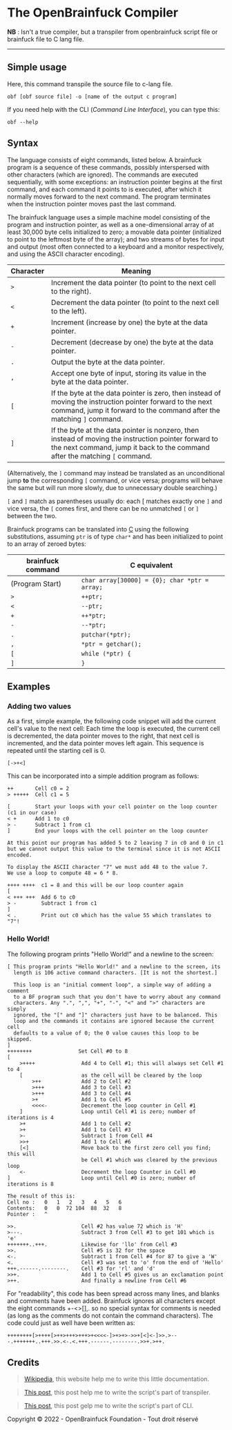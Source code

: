 # The OpenBrainfuck Compiler

**NB** : Isn't a true compiler, but a transpiler from openbrainfuck script file or brainfuck file to C lang file.

---

## Simple usage

Here, this command transpile the source file to c-lang file.
```
obf [obf source file] -o [name of the output c program]
```

If you need help with the CLI (*Command Line Interface*), you can type this:
```
obf --help
```

## Syntax

The language consists of eight commands, listed below. A brainfuck program is a sequence of these commands, possibly interspersed with other characters (which are ignored). The commands are executed sequentially, with some exceptions: an instruction pointer begins at the first command, and each command it points to is executed, after which it normally moves forward to the next command. The program terminates when the instruction pointer moves past the last command.

The brainfuck language uses a simple machine model consisting of the program and instruction pointer, as well as a one-dimensional array of at least 30,000 byte cells initialized to zero; a movable data pointer (initialized to point to the leftmost byte of the array); and two streams of bytes for input and output (most often connected to a keyboard and a monitor respectively, and using the ASCII character encoding).

Character |	Meaning
---       | ---
`>`	      | Increment the data pointer (to point to the next cell to the right).
`<`       |	Decrement the data pointer (to point to the next cell to the left).
`+`       | Increment (increase by one) the byte at the data pointer.
`-`       |	Decrement (decrease by one) the byte at the data pointer.
`.`       |	Output the byte at the data pointer.
`,`       |	Accept one byte of input, storing its value in the byte at the data pointer.
`[`       |	If the byte at the data pointer is zero, then instead of moving the instruction pointer forward to the next command, jump it forward to the command after the matching `]` command.
`]`       |	If the byte at the data pointer is nonzero, then instead of moving the instruction pointer forward to the next command, jump it back to the command after the matching `[` command.

(Alternatively, the `]` command may instead be translated as an unconditional jump **to** the corresponding `[` command, or vice versa; programs will behave the same but will run more slowly, due to unnecessary double searching.)

`[` and `]` match as parentheses usually do: each [ matches exactly one `]` and vice versa, the `[` comes first, and there can be no unmatched `[` or `]` between the two.

Brainfuck programs can be translated into [C](https://en.wikipedia.org/wiki/C_(programming_language)) using the following substitutions, assuming `ptr` is of type `char*` and has been initialized to point to an array of zeroed bytes:

brainfuck command	| C equivalent
---               | ---
(Program Start)	  | `char array[30000] = {0}; char *ptr = array;`
`>`               |	`++ptr;`
`<`	              | `--ptr;`
`+`               | `++*ptr;`
`-`               |	`--*ptr;`
`.`               |	`putchar(*ptr);`
`,`               |	`*ptr = getchar();`
`[`               |	`while (*ptr) {`
`]`               |	`}`

## Examples
### Adding two values
As a first, simple example, the following code snippet will add the current cell's value to the next cell: Each time the loop is executed, the current cell is decremented, the data pointer moves to the right, that next cell is incremented, and the data pointer moves left again. This sequence is repeated until the starting cell is 0.

```brainfuck
[->+<]
```
This can be incorporated into a simple addition program as follows:
```brainfuck
++       Cell c0 = 2
> +++++  Cell c1 = 5

[        Start your loops with your cell pointer on the loop counter (c1 in our case)
< +      Add 1 to c0
> -      Subtract 1 from c1
]        End your loops with the cell pointer on the loop counter

At this point our program has added 5 to 2 leaving 7 in c0 and 0 in c1
but we cannot output this value to the terminal since it is not ASCII encoded.

To display the ASCII character "7" we must add 48 to the value 7.
We use a loop to compute 48 = 6 * 8.

++++ ++++  c1 = 8 and this will be our loop counter again
[
< +++ +++  Add 6 to c0
> -        Subtract 1 from c1
]
< .        Print out c0 which has the value 55 which translates to "7"!
```
### Hello World!
The following program prints "Hello World!" and a newline to the screen:

```brainfuck
[ This program prints "Hello World!" and a newline to the screen, its
  length is 106 active command characters. [It is not the shortest.]

  This loop is an "initial comment loop", a simple way of adding a comment
  to a BF program such that you don't have to worry about any command
  characters. Any ".", ",", "+", "-", "<" and ">" characters are simply
  ignored, the "[" and "]" characters just have to be balanced. This
  loop and the commands it contains are ignored because the current cell
  defaults to a value of 0; the 0 value causes this loop to be skipped.
]
++++++++               Set Cell #0 to 8
[
    >++++               Add 4 to Cell #1; this will always set Cell #1 to 4
    [                   as the cell will be cleared by the loop
        >++             Add 2 to Cell #2
        >+++            Add 3 to Cell #3
        >+++            Add 3 to Cell #4
        >+              Add 1 to Cell #5
        <<<<-           Decrement the loop counter in Cell #1
    ]                   Loop until Cell #1 is zero; number of iterations is 4
    >+                  Add 1 to Cell #2
    >+                  Add 1 to Cell #3
    >-                  Subtract 1 from Cell #4
    >>+                 Add 1 to Cell #6
    [<]                 Move back to the first zero cell you find; this will
                        be Cell #1 which was cleared by the previous loop
    <-                  Decrement the loop Counter in Cell #0
]                       Loop until Cell #0 is zero; number of iterations is 8

The result of this is:
Cell no :   0   1   2   3   4   5   6
Contents:   0   0  72 104  88  32   8
Pointer :   ^

>>.                     Cell #2 has value 72 which is 'H'
>---.                   Subtract 3 from Cell #3 to get 101 which is 'e'
+++++++..+++.           Likewise for 'llo' from Cell #3
>>.                     Cell #5 is 32 for the space
<-.                     Subtract 1 from Cell #4 for 87 to give a 'W'
<.                      Cell #3 was set to 'o' from the end of 'Hello'
+++.------.--------.    Cell #3 for 'rl' and 'd'
>>+.                    Add 1 to Cell #5 gives us an exclamation point
>++.                    And finally a newline from Cell #6
```
For "readability", this code has been spread across many lines, and blanks and comments have been added. Brainfuck ignores all characters except the eight commands +-<>[],. so no special syntax for comments is needed (as long as the comments do not contain the command characters). The code could just as well have been written as:
```brainfuck
++++++++[>++++[>++>+++>+++>+<<<<-]>+>+>->>+[<]<-]>>.>---.+++++++..+++.>>.<-.<.+++.------.--------.>>+.>++.
```
## Credits
 
> [Wikipedia](https://en.wikipedia.org/wiki/Brainfuck), this website help me to write this little documentation.

> [This post](https://medium.com/@thelukaswils/making-a-brainf-ck-to-c-compiler-in-rust-10f0c01a282d), this post help me to write the script's part of transpiler.

> [This post](https://benkonz.github.io/building-a-brainfuck-compiler-with-rust-and-llvm/), this post gelp me to write the script's part of CLI.

Copyright © 2022 - OpenBrainfuck Foundation - Tout droit réservé
